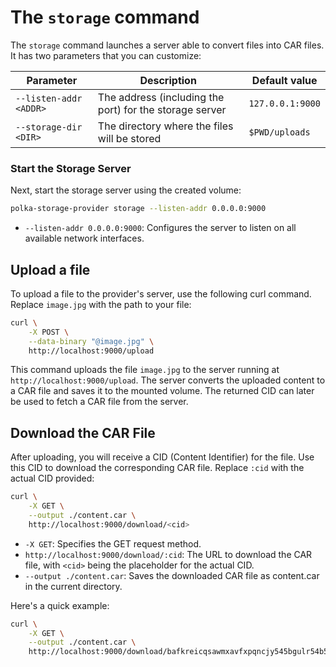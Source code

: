 # The `storage` command

The `storage` command launches a server able to convert files into CAR files.
It has two parameters that you can customize:

| Parameter              | Description                                             | Default value    |
| ---------------------- | ------------------------------------------------------- | ---------------- |
| `--listen-addr <ADDR>` | The address (including the port) for the storage server | `127.0.0.1:9000` |
| `--storage-dir <DIR>`  | The directory where the files will be stored            | `$PWD/uploads`   |

### Start the Storage Server

Next, start the storage server using the created volume:

```bash
polka-storage-provider storage --listen-addr 0.0.0.0:9000
```

- `--listen-addr 0.0.0.0:9000`: Configures the server to listen on all available network interfaces.

## Upload a file

To upload a file to the provider's server, use the following curl command. Replace `image.jpg` with the path to your file:

```bash
curl \
    -X POST \
    --data-binary "@image.jpg" \
    http://localhost:9000/upload
```

This command uploads the file `image.jpg` to the server running at `http://localhost:9000/upload`. The server converts the uploaded content to a CAR file and saves it to the mounted volume. The returned CID can later be used to fetch a CAR file from the server.

## Download the CAR File

After uploading, you will receive a CID (Content Identifier) for the file. Use this CID to download the corresponding CAR file. Replace `:cid` with the actual CID provided:

```bash
curl \
    -X GET \
    --output ./content.car \
    http://localhost:9000/download/<cid>
```

- `-X GET`: Specifies the GET request method.
- `http://localhost:9000/download/:cid`: The URL to download the CAR file, with `<cid>` being the placeholder for the actual CID.
- `--output ./content.car`: Saves the downloaded CAR file as content.car in the current directory.

Here's a quick example:

```bash
curl \
    -X GET \
    --output ./content.car \
    http://localhost:9000/download/bafkreicqsawmxavfxpqncjy545bgulr54b5xliriexxjiaof6uue5ovduu
```
